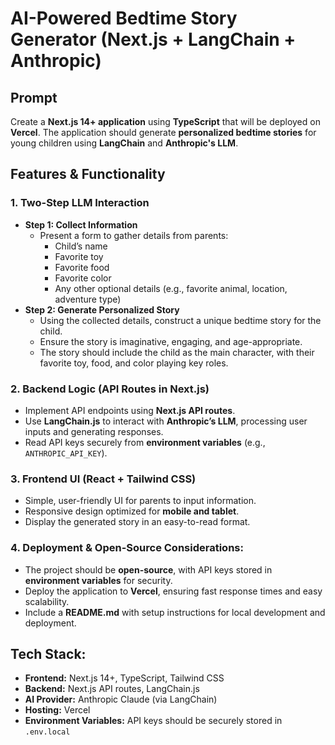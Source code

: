 # AI-Powered Bedtime Story Generator (Next.js + LangChain + Anthropic)

## Prompt

Create a **Next.js 14+ application** using **TypeScript** that will be deployed on **Vercel**. The application should generate **personalized bedtime stories** for young children using **LangChain** and **Anthropic's LLM**.

## Features & Functionality

### 1. Two-Step LLM Interaction

- **Step 1: Collect Information**
  - Present a form to gather details from parents:
    - Child’s name  
    - Favorite toy  
    - Favorite food  
    - Favorite color  
    - Any other optional details (e.g., favorite animal, location, adventure type)  
- **Step 2: Generate Personalized Story**
  - Using the collected details, construct a unique bedtime story for the child.  
  - Ensure the story is imaginative, engaging, and age-appropriate.  
  - The story should include the child as the main character, with their favorite toy, food, and color playing key roles.  

### 2. Backend Logic (API Routes in Next.js)

- Implement API endpoints using **Next.js API routes**.
- Use **LangChain.js** to interact with **Anthropic’s LLM**, processing user inputs and generating responses.  
- Read API keys securely from **environment variables** (e.g., `ANTHROPIC_API_KEY`).  

### 3. Frontend UI (React + Tailwind CSS)

- Simple, user-friendly UI for parents to input information.
- Responsive design optimized for **mobile and tablet**.
- Display the generated story in an easy-to-read format.

### 4. Deployment & Open-Source Considerations:

- The project should be **open-source**, with API keys stored in **environment variables** for security.  
- Deploy the application to **Vercel**, ensuring fast response times and easy scalability.  
- Include a **README.md** with setup instructions for local development and deployment.  

## Tech Stack:

- **Frontend:** Next.js 14+, TypeScript, Tailwind CSS  
- **Backend:** Next.js API routes, LangChain.js  
- **AI Provider:** Anthropic Claude (via LangChain)  
- **Hosting:** Vercel  
- **Environment Variables:** API keys should be securely stored in `.env.local`  
